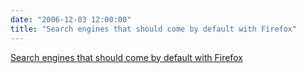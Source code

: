 ```yaml
---
date: "2006-12-03 12:00:00"
title: "Search engines that should come by default with Firefox"
---
```


[Search engines that should come by default with Firefox](/lemire/blog/2006/12-03-search-engines-that-should-come-by-default-with-firefox)

